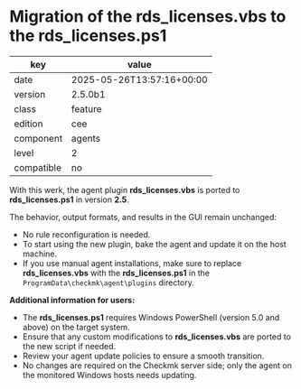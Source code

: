 [//]: # (werk v2)
# Migration of the rds_licenses.vbs to the rds_licenses.ps1

key        | value
---------- | ---
date       | 2025-05-26T13:57:16+00:00
version    | 2.5.0b1
class      | feature
edition    | cee
component  | agents
level      | 2
compatible | no

With this werk, the agent plugin **rds_licenses.vbs** is ported to **rds_licenses.ps1**
in version **2.5**.

The behavior, output formats, and results in the GUI remain unchanged:

- No rule reconfiguration is needed.
- To start using the new plugin, bake the agent and update it on the host machine.
- If you use manual agent installations, make sure to replace **rds_licenses.vbs**
  with the **rds_licenses.ps1** in the `ProgramData\checkmk\agent\plugins` directory.

**Additional information for users:**

- The **rds_licenses.ps1** requires Windows PowerShell (version 5.0 and above) on the
  target system.
- Ensure that any custom modifications to **rds_licenses.vbs** are ported to the new
  script if needed.
- Review your agent update policies to ensure a smooth transition.
- No changes are required on the Checkmk server side; only the agent on the monitored
  Windows hosts needs updating.

